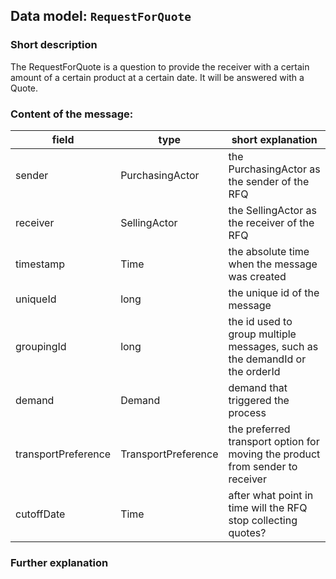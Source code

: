## Data model: `RequestForQuote`

### Short description

The RequestForQuote is a question to provide the receiver with a certain amount of a certain product at a certain date. It will be answered with a Quote.


### Content of the message:


| field | type | short explanation |
| ----- | ---- | ----------------- |
| sender | PurchasingActor | the PurchasingActor as the sender of the RFQ |
| receiver | SellingActor | the SellingActor as the receiver of the RFQ |
| timestamp | Time | the absolute time when the message was created |
| uniqueId | long | the unique id of the message |
| groupingId | long | the id used to group multiple messages, such as the demandId or the orderId |
| demand | Demand | demand that triggered the process |
| transportPreference | TransportPreference | the preferred transport option for moving the product from sender to receiver |
| cutoffDate | Time | after what point in time will the RFQ stop collecting quotes? |

### Further explanation

